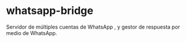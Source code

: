 # whatsapp-bridge
Servidor de múltiples cuentas de WhatsApp , y gestor de respuesta por medio de WhatsApp.
